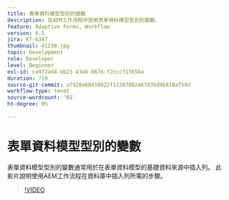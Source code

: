```yaml
---
title: 表單資料模型型別的變數
description: 在AEM工作流程中使用表單資料模型型別的變數。
feature: Adaptive Forms, Workflow
version: 6.5
jira: KT-6347
thumbnail: 41238.jpg
topic: Development
role: Developer
level: Beginner
exl-id: ca972ad4-bb23-43ab-8676-f2cccf1765ba
duration: 719
source-git-commit: af928e60410022f12207082467d3bd9b818af59d
workflow-type: tm+mt
source-wordcount: '61'
ht-degree: 0%

---
```


# 表單資料模型型別的變數

表單資料模型型別的變數通常用於在表單資料模型的基礎資料來源中插入列。 此影片說明使用AEM工作流程在資料庫中插入列所需的步驟。



>[!VIDEO](https://video.tv.adobe.com/v/41238?quality=12&learn=on)
